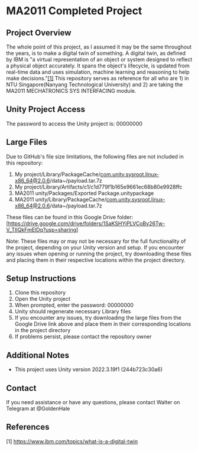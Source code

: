 # MA2011 Completed Project

## Project Overview
The whole point of this project, as I assumed it may be the same throughout the years, is to make a digital twin of something. A digital twin, as defined by IBM is "a virtual representation of an object or system designed to reflect a physical object accurately. It spans the object's lifecycle, is updated from real-time data and uses simulation, machine learning and reasoning to help make decisions."[[1]](#1) This repository serves as reference for all who are 1) in NTU Singapore(Nanyang Technological University) and 2) are taking the MA2011 MECHATRONICS SYS INTERFACING module.

## Unity Project Access
The password to access the Unity project is: 00000000

## Large Files
Due to GitHub's file size limitations, the following files are not included in this repository:

1. My project/Library/PackageCache/com.unity.sysroot.linux-x86_64@2.0.6/data~/payload.tar.7z
2. My project/Library/Artifacts/c1/c1d779f1b165e9661ec68b80e9928ffc
3. MA2011 unity/Packages/Exported Package.unitypackage
4. MA2011 unity/Library/PackageCache/com.unity.sysroot.linux-x86_64@2.0.6/data~/payload.tar.7z

These files can be found in this Google Drive folder: [https://drive.google.com/drive/folders/1SaKSHYiPLVCoBy26Tw-V_TIIQkFmElDq?usp=sharing]

Note: These files may or may not be necessary for the full functionality of the project, depending on your Unity version and setup. If you encounter any issues when opening or running the project, try downloading these files and placing them in their respective locations within the project directory.

## Setup Instructions

1. Clone this repository
2. Open the Unity project
3. When prompted, enter the password: 00000000
4. Unity should regenerate necessary Library files
5. If you encounter any issues, try downloading the large files from the Google Drive link above and place them in their corresponding locations in the project directory
6. If problems persist, please contact the repository owner

## Additional Notes

- This project uses Unity version 2022.3.19f1 (244b723c30a6)

## Contact

If you need assistance or have any questions, please contact Walter on Telegram at @GoldenHale

## References
<a id="1">[1]</a> 
https://www.ibm.com/topics/what-is-a-digital-twin
